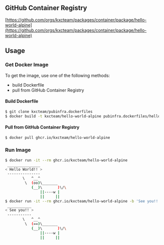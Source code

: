 ## GitHub Container Registry
[https://github.com/orgs/kxcteam/packages/container/package/hello-world-alpine](https://github.com/orgs/kxcteam/packages/container/package/hello-world-alpine)

## Usage

### Get Docker Image

To get the image, use one of the following methods:

- build Dockerfile
- pull from GitHub Container Registry

#### Build Dockerfile

```bash
$ git clone kxcteam/pubinfra.dockerfiles
$ docker build -t kxcteam/hello-world-alpine pubinfra.dockerfiles/hello-world-alpine
```

#### Pull from GitHub Container Registry

```bash
$ docker pull ghcr.io/kxcteam/hello-world-alpine
```

### Run Image
```bash
$ docker run -it --rm ghcr.io/kxcteam/hello-world-alpine
 _______________
< Hello World!! >
 ---------------
        \   ^__^
         \  (oo)\_______
            (__)\       )\/\
                ||----w |
                ||     ||
$ docker run -it --rm ghcr.io/kxcteam/hello-world-alpine -b 'See you!!'
 ___________
< See you!! >
 -----------
        \   ^__^
         \  (==)\_______
            (__)\       )\/\
                ||----w |
                ||     ||
```
